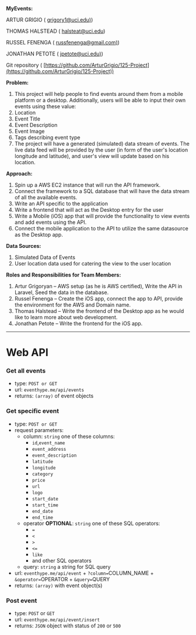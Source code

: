 **MyEvents:**

ARTUR GRIGIO ( [grigory1@uci.edu)](mailto:grigory1@uci.edu))

THOMAS HALSTEAD ( [halsteat@uci.edu](mailto:halsteat@uci.edu))

RUSSEL FENENGA ( [russfenenga@gmail.com)](mailto:russfenenga@gmail.com))

JONATHAN PETOTE ( [jpetote@uci.edu)](mailto:jpetote@uci.edu))

Git repository ( [https://github.com/ArturGrigio/125-Project](https://github.com/ArturGrigio/125-Project))

**Problem:**

1. This project will help people to find events around them from a mobile platform or a desktop. Additionally, users will be able to input their own events using these value:
  1. Location
  2. Event Title
  3. Event Description
  4. Event Image
  5. Tags describing event type
2. The project will have a generated (simulated) data stream of events. The live data feed will be provided by the user (in form of the user&#39;s location longitude and latitude), and user&#39;s view will update based on his location.

**Approach:**

1. Spin up a AWS EC2 instance that will run the API framework.
2. Connect the framework to a SQL database that will have the data stream of all the available events.
3. Write an API specific to the application
4. Write a frontend that will act as the Desktop entry for the user
5. Write a Mobile (iOS) app that will provide the functionality to view events and add events using the API.
6. Connect the mobile application to the API to utilize the same datasource as the Desktop app.

**Data Sources:**

1. Simulated Data of Events
2. User location data  used for catering the view to the user location



**Roles and Responsibilities for Team Members:**

1. Artur Grigoryan – AWS setup (as he is AWS certified), Write the API in Laravel, Seed the data in the database.
2. Russel Fenenga – Create the iOS app, connect the app to API, provide the environment for the AWS and Domain name.
3. Thomas Halstead – Write the frontend of the Desktop app as he would like to learn more about web development.
4. Jonathan Petote – Write the frontend for the iOS app.

---

# Web API

### Get all events
 - type: `POST or GET`
 - url: `eventhype.me/api/events`
 - returns: `(array)` of event objects
 
### Get specific event
 - type: `POST or GET`
 - request parameters:
   - column: `string` one of these columns: 
     - `id`,`event_name`
     - `event_address`
     - `event_description` 
     - `latitude`
     - `longitude`
     - `category`
     - `price`
     - `url`
     - `logo`
     - `start_date`
     - `start_time`
     - `end_date`
     - `end_time`
   - operator **OPTIONAL**: `string` one of these SQL operators:
     - `=`
     - `<`
     - `>`
     - `<=`
     - `like`
     - and other SQL operators
   - query: `string` a string for SQL query
 - url: `eventhype.me/api/event` + `?column=`COLUMN_NAME + `&operator=`OPERATOR + `&query=`QUERY
 - returns: `(array)` with event object(s)

### Post event
 - type: `POST` or `GET`
 - url: `eventhype.me/api/event/insert`
 - returns: `JSON` object with status of `200` or `500` 
